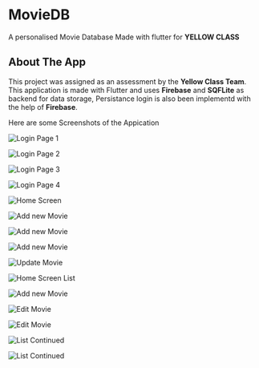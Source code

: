 # MovieDB

A personalised Movie Database Made with flutter for **YELLOW CLASS**

## About The App

This project was assigned as an assessment by the **Yellow Class Team**.
This application is made with Flutter and uses **Firebase** and **SQFLite** as backend for data storage, Persistance login is also been implementd with the help of **Firebase**.

Here are some Screenshots of the Appication 

![Login Page 1](https://github.com/Somsubro-Banerjee/movielib/blob/main/screenshots/1.png)

![Login Page 2](https://github.com/Somsubro-Banerjee/movielib/blob/main/screenshots/2.png)

![Login Page 3](https://github.com/Somsubro-Banerjee/movielib/blob/main/screenshots/3.png)

![Login Page 4](https://github.com/Somsubro-Banerjee/movielib/blob/main/screenshots/4.png)

![Home Screen](https://github.com/Somsubro-Banerjee/movielib/blob/main/screenshots/5.png)

![Add new Movie](https://github.com/Somsubro-Banerjee/movielib/blob/main/screenshots/6.png)

![Add new Movie](https://github.com/Somsubro-Banerjee/movielib/blob/main/screenshots/7.png)

![Add new Movie](https://github.com/Somsubro-Banerjee/movielib/blob/main/screenshots/8.png)

![Update Movie](https://github.com/Somsubro-Banerjee/movielib/blob/main/screenshots/9.png)

![Home Screen List](https://github.com/Somsubro-Banerjee/movielib/blob/main/screenshots/10.png)

![Add new Movie](https://github.com/Somsubro-Banerjee/movielib/blob/main/screenshots/11.png)

![Edit Movie](https://github.com/Somsubro-Banerjee/movielib/blob/main/screenshots/12.png)

![Edit Movie](https://github.com/Somsubro-Banerjee/movielib/blob/main/screenshots/13.png)

![List Continued](https://github.com/Somsubro-Banerjee/movielib/blob/main/screenshots/14.png)

![List Continued](https://github.com/Somsubro-Banerjee/movielib/blob/main/screenshots/15.png)
